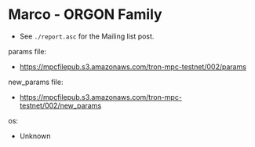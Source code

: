 # Marco - ORGON Family
* See `./report.asc` for the Mailing list post.

params file:
* https://mpcfilepub.s3.amazonaws.com/tron-mpc-testnet/002/params

new_params file:
* https://mpcfilepub.s3.amazonaws.com/tron-mpc-testnet/002/new_params

os:
* Unknown
